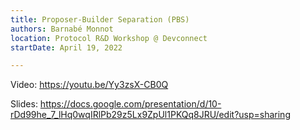 ```yaml
---
title: Proposer-Builder Separation (PBS)
authors: Barnabé Monnot
location: Protocol R&D Workshop @ Devconnect
startDate: April 19, 2022

---
```


Video: <https://youtu.be/Yy3zsX-CB0Q>

Slides: <https://docs.google.com/presentation/d/10-rDd99he_7_lHq0wqIRlPb29z5Lx9ZpUl1PKQq8JRU/edit?usp=sharing>
